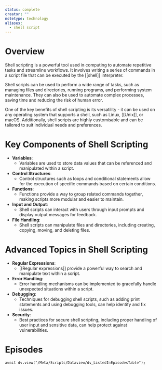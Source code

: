 ```yaml
---
status: complete
creator: ""
notetype: technology
aliases:
  - shell script
---
```

# Overview
Shell scripting is a powerful tool used in computing to automate repetitive tasks and streamline workflows. It involves writing a series of commands in a script file that can be executed by the [[shell]] interpreter.

Shell scripts can be used to perform a wide range of tasks, such as managing files and directories, running programs, and performing system maintenance. They can also be used to automate complex processes, saving time and reducing the risk of human error.

One of the key benefits of shell scripting is its versatility - it can be used on any operating system that supports a shell, such as Linux, [[Unix]], or macOS. Additionally, shell scripts are highly customisable and can be tailored to suit individual needs and preferences.

# Key Components of Shell Scripting
- **Variables**: 
	- Variables are used to store data values that can be referenced and manipulated within a script.
- **Control Structures**: 
	- Control structures such as loops and conditional statements allow for the execution of specific commands based on certain conditions.
- **Functions**: 
	- Functions provide a way to group related commands together, making scripts more modular and easier to maintain.
- **Input and Output**: 
	- Shell scripts can interact with users through input prompts and display output messages for feedback.
- **File Handling**: 
	- Shell scripts can manipulate files and directories, including creating, copying, moving, and deleting files.

# Advanced Topics in Shell Scripting
- **Regular Expressions**: 
	- [[Regular expressions]] provide a powerful way to search and manipulate text within a script.
- **Error Handling**: 
	- Error handling mechanisms can be implemented to gracefully handle unexpected situations within a script.
- **Debugging**: 
	- Techniques for debugging shell scripts, such as adding print statements and using debugging tools, can help identify and fix issues.
- **Security**: 
	- Best practices for secure shell scripting, including proper handling of user input and sensitive data, can help protect against vulnerabilities.

# Episodes
```dataviewjs
await dv.view("/Meta/Scripts/Dataview/dv_ListedInEpisodesTable");
```
